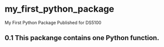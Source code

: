 # my_first_python_package
My First Python Package Published for DS5100
## 0.1 This packange contains one Python function. 
